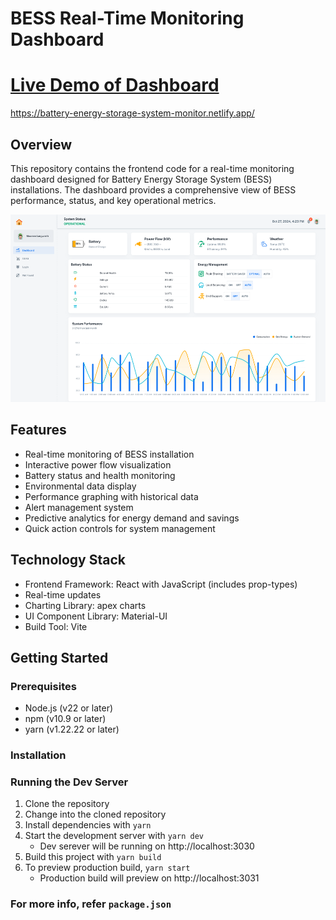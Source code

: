 # BESS Real-Time Monitoring Dashboard
# [Live Demo of Dashboard](https://battery-energy-storage-system-monitor.netlify.app/)
https://battery-energy-storage-system-monitor.netlify.app/

## Overview

This repository contains the frontend code for a real-time monitoring dashboard designed for Battery Energy Storage System (BESS) installations. The dashboard provides a comprehensive view of BESS performance, status, and key operational metrics.

<img src="./public/assets/readme/Thumbnail.png" height='300'>

## Features

- Real-time monitoring of BESS installation
- Interactive power flow visualization
- Battery status and health monitoring
- Environmental data display
- Performance graphing with historical data
- Alert management system
- Predictive analytics for energy demand and savings
- Quick action controls for system management

## Technology Stack

- Frontend Framework: React with JavaScript (includes prop-types)
- Real-time updates
- Charting Library: apex charts
- UI Component Library: Material-UI
- Build Tool: Vite

## Getting Started

### Prerequisites

- Node.js (v22 or later)
- npm (v10.9 or later)
- yarn (v1.22.22 or later)

### Installation

### Running the Dev Server
1. Clone the repository
2. Change into the cloned repository
3. Install dependencies with `yarn`
4. Start the development server with `yarn dev`
	- Dev serever will be running on http://localhost:3030
5. Build this project with `yarn build`
6. To preview production build, `yarn start`
	- Production build will preview on http://localhost:3031 

### For more info, refer `package.json`
